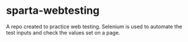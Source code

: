 # sparta-webtesting
A repo created to practice web testing. Selenium is used to automate the test inputs and check the values set on a page.
